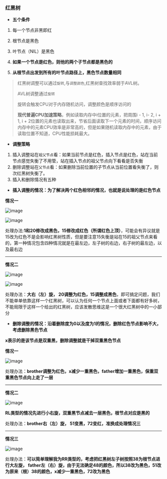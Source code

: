 ### 红黑树

- **五个条件**

1. 每一个节点非黑即红
2. 根节点是黑色

3. 叶节点（NIL）是黑色
4. **如果一个节点是红色，则他的两个子节点都是黑色的**
5. **从根节点出发到所有的叶节点路径上，黑色节点数量相同**

> 红黑树调整可以通过`旋转`,与`调整颜色`,红黑树查找效率弱于AVL树。
>
> AVL树调整通过`旋转`
>
> 旋转会触发CPU对于内存随机访问，调整颜色是顺序访问的
>
> **现代普遍CPU加速策略**，例如读取内存中i位置的元素，把周围i - 1, i-  2, i + 1, i + 2位置的元素也读取出来，节省后面读取下一个元素的时间，顺序访问内存中的元素CPU效率是非常高的，但是如果随机读取内存中的元素，由于读取位置不知道，CPU性能损耗最大。

- **调整策略**

1. 插入调整站在`祖父节点`看：如果当前节点是红色，插入节点是红色，站在当前节点感觉失衡了不用管，站在插入节点的祖父节点向下看看是否失衡
2. 删除调整站在`父节点`看：如果删除当前位置的子节点从当前位置看失衡了，则次红黑树失衡了。
3. 插入和删除情况有五种



- **插入调整的情况：为了解决两个红色相邻的情况，也就是说处理的是红色节点**

**情况一**

![image](https://github.com/hello-sources/Relative_Things/blob/master/img/Data-Structure_img/RBT1.png?raw=true)

![image](https://github.com/hello-sources/Relative_Things/blob/master/img/Data-Structure_img/RBT2.png?raw=true)

处理办法:**1和20修改成黑色，15修改成红色（所谓红色上顶）**，可能会有异议就是15改为红色不是会影响红黑树性质，但是要注意15失衡是站在15的祖父节点来看的，第一种情况包含四种情况就是在最左边，左子树的右边，右子树的最左边，以及最右边

****

**情况二**

![image](https://github.com/hello-sources/Relative_Things/blob/master/img/Data-Structure_img/RBT3.png?raw=true)

![image](https://github.com/hello-sources/Relative_Things/blob/master/img/Data-Structure_img/RBT4.png?raw=true)

处理办法：**大右（左）旋， 20调整为红色，15调整成黑色**，即可搞定问题，我们不能单单依靠这样一个红黑树，可以认为任何一个节点上面或者下面都有好多树，不能局限于这样一个给出的红黑树，应该发散思维这是一个很大红黑树中的一小部分



- **删除调整的情况：沿着删除度为0以及度为1的情况，删除红色节点影响不大，考虑删除黑色节点**

**x表示的是该节点是双重黑，删除调整就是干掉双重黑色节点**

**情况一**

![image](https://github.com/hello-sources/Relative_Things/blob/master/img/Data-Structure_img/RBT5.png?raw=true)

处理办法：**brother调整为红色，x减少一重黑色，father增加一重黑色，保重双重黑色节点向上走了一层**

---

**情况二**

![image](https://github.com/hello-sources/Relative_Things/blob/master/img/Data-Structure_img/RBT6.png?raw=true)

**RL类型的情况先进行小右旋，双重黑节点减去一层黑色，根节点对应是黑的**

处理办法：**brother右（左）旋， 51变黑，72变红，准换成处理情况三**

---

**情况三**

![image](https://github.com/hello-sources/Relative_Things/blob/master/img/Data-Structure_img/RBT7.png?raw=true)

处理办法：**可以简单理解我为RR类型的，考虑把红黑树左子树按照38为根节点进行大左旋， father左（右）旋，由于无法确定48的颜色，所以38改为黑色，51改为原来（根）38的颜色，x减少一重黑色，72改为黑色**